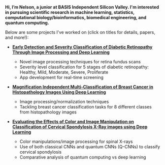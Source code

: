 **Hi, I’m Nelson, a junior at BASIS Independent Silicon Valley. I'm interested in pursuing scientific research in machine learning, statistics, computational biology/bioinformatics, biomedical engineering, and quantum computing.**

Below are some projects I've worked on (click on titles for details, papers, and more!):

- **[Early Detection and Severity Classification of Diabetic Retinopathy Through Image Processing and Deep Learning](https://github.com/nknishio/Diabetic-Retinopathy)**
  - Novel image processing techniques for retina fundus scans
  - Severity level classification for 5 stages of diabetic retinopathy: Healthy, Mild, Moderate, Severe, Proliferate
  - App development for real-time screening
  
- **[Magnification Independent Multi-Classification of Breast Cancer in Histopathology Images Using Deep Learning](https://github.com/nknishio/Breast-Cancer)**
  - Image processing/normalization techniques
  - Tackling breast cancer classification tasks for 8 different classes from histopathology images
    
- **[Evaluating the Effects of Color and Image Manipulation on Classification of Cervical Spondylosis X-Ray images using Deep Learning](https://github.com/nknishio/Cervical-Spondylosis)**
  - Color manipulations/image processing for spinal X-rays
  - Use of both classical CNNs and quantum CNNs (Q-CNNs) to classify cervical spondylosis
  - Comparative analysis of quantum computing vs deep learning
